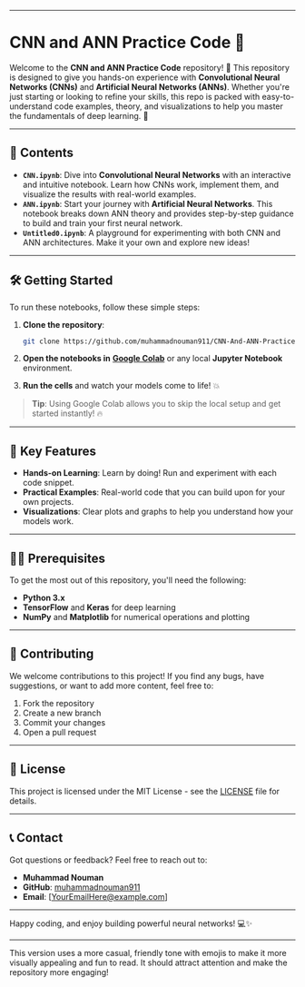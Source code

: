 
---

# **CNN and ANN Practice Code** 🤖

Welcome to the **CNN and ANN Practice Code** repository! 🎉 This repository is designed to give you hands-on experience with **Convolutional Neural Networks (CNNs)** and **Artificial Neural Networks (ANNs)**. Whether you're just starting or looking to refine your skills, this repo is packed with easy-to-understand code examples, theory, and visualizations to help you master the fundamentals of deep learning. 🌟

---

## 📂 **Contents**

* **`CNN.ipynb`**: Dive into **Convolutional Neural Networks** with an interactive and intuitive notebook. Learn how CNNs work, implement them, and visualize the results with real-world examples.
* **`ANN.ipynb`**: Start your journey with **Artificial Neural Networks**. This notebook breaks down ANN theory and provides step-by-step guidance to build and train your first neural network.
* **`Untitled0.ipynb`**: A playground for experimenting with both CNN and ANN architectures. Make it your own and explore new ideas!

---

## 🛠 **Getting Started**

To run these notebooks, follow these simple steps:

1. **Clone the repository**:

   ```bash
   git clone https://github.com/muhammadnouman911/CNN-And-ANN-Practice-Code.git
   ```

2. **Open the notebooks in** [**Google Colab**](https://colab.research.google.com/) or any local **Jupyter Notebook** environment.

3. **Run the cells** and watch your models come to life! 💥

> **Tip**: Using Google Colab allows you to skip the local setup and get started instantly! 🔥

---

## 🚀 **Key Features**

* **Hands-on Learning**: Learn by doing! Run and experiment with each code snippet.
* **Practical Examples**: Real-world code that you can build upon for your own projects.
* **Visualizations**: Clear plots and graphs to help you understand how your models work.

---

## 🧑‍💻 **Prerequisites**

To get the most out of this repository, you'll need the following:

* **Python 3.x**
* **TensorFlow** and **Keras** for deep learning
* **NumPy** and **Matplotlib** for numerical operations and plotting

---

## 🌱 **Contributing**

We welcome contributions to this project! If you find any bugs, have suggestions, or want to add more content, feel free to:

1. Fork the repository
2. Create a new branch
3. Commit your changes
4. Open a pull request

---

## 📜 **License**

This project is licensed under the MIT License - see the [LICENSE](LICENSE) file for details.

---

## 📞 **Contact**

Got questions or feedback? Feel free to reach out to:

* **Muhammad Nouman**
* **GitHub**: [muhammadnouman911](https://github.com/muhammadnouman911)
* **Email**: \[[YourEmailHere@example.com](mailto:YourEmailHere@example.com)]

---

Happy coding, and enjoy building powerful neural networks! 💻✨

---

This version uses a more casual, friendly tone with emojis to make it more visually appealing and fun to read. It should attract attention and make the repository more engaging!
